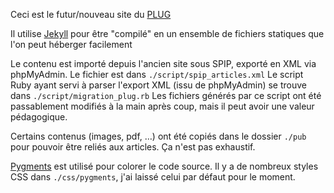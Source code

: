 Ceci est le futur/nouveau site du [PLUG](http://plugfr.org/)

Il utilise [Jekyll](http://jekyllrb.com) pour être "compilé" en un ensemble de fichiers statiques que l'on peut héberger facilement

Le contenu est importé depuis l'ancien site sous SPIP, exporté en XML via phpMyAdmin. Le fichier est dans `./script/spip_articles.xml`
Le script Ruby ayant servi à parser l'export XML (issu de phpMyAdmin) se trouve dans `./script/migration_plug.rb`
Les fichiers générés par ce script ont été passablement modifiés à la main après coup, mais il peut avoir une valeur pédagogique.

Certains contenus (images, pdf, …) ont été copiés dans le dossier `./pub` pour pouvoir être reliés aux articles. Ça n'est pas exhaustif.

[Pygments](http://pygments.org/) est utilisé pour colorer le code source.
Il y a de nombreux styles CSS dans `./css/pygments`, j'ai laissé celui par défaut pour le moment.